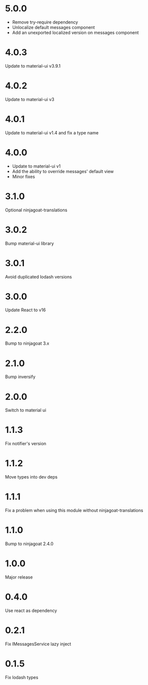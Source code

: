 # 5.0.0

* Remove try-require dependency
* Unlocalize default messages component
* Add an unexported localized version on messages component 

# 4.0.3 

Update to material-ui v3.9.1

# 4.0.2

Update to material-ui v3

# 4.0.1

Update to material-ui v1.4 and fix a type name

# 4.0.0

* Update to material-ui v1
* Add the ability to override messages' default view
* Minor fixes

# 3.1.0

Optional ninjagoat-translations

# 3.0.2

Bump material-ui library

# 3.0.1

Avoid duplicated lodash versions

# 3.0.0

Update React to v16

# 2.2.0

Bump to ninjagoat 3.x

# 2.1.0

Bump inversify

# 2.0.0

Switch to material ui

# 1.1.3

Fix notifier's version

# 1.1.2

Move types into dev deps

# 1.1.1

Fix a problem when using this module without ninjagoat-translations

# 1.1.0

Bump to ninjagoat 2.4.0

# 1.0.0

Major release

# 0.4.0

Use react as dependency

# 0.2.1

Fix IMessagesService lazy inject

# 0.1.5

Fix lodash types